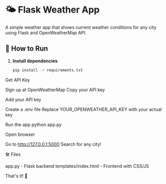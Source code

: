 # 🌤️ Flask Weather App

A simple weather app that shows current weather conditions for any city using Flask and OpenWeatherMap API.

## 🚀 How to Run

1. **Install dependencies**
   ```bash
   pip install -r requirements.txt

Get API Key

Sign up at OpenWeatherMap
Copy your API key


Add your API key

Create a .env file
Replace YOUR_OPENWEATHER_API_KEY with your actual key


Run the app
python app.py

Open browser

Go to http://127.0.0.1:5000
Search for any city!



🛠️ Files

app.py - Flask backend
templates/index.html - Frontend with CSS/JS

That's it! 🎉